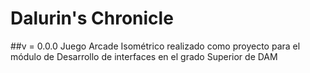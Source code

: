 # Dalurin's Chronicle
##v = 0.0.0
Juego Arcade Isométrico realizado como proyecto para el módulo de Desarrollo de interfaces en el grado Superior de DAM
